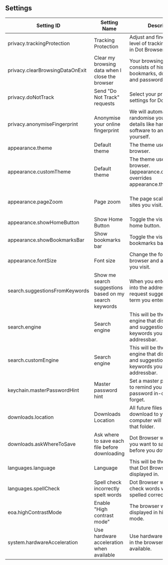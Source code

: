 ## Settings

| Setting ID                                | Setting Name                                           | Description                                                                                                     | Possible Values                                                              | Default Value            |
|-------------------------------------------|--------------------------------------------------------|-----------------------------------------------------------------------------------------------------------------|------------------------------------------------------------------------------|--------------------------|
| privacy.trackingProtection                | Tracking Protection                                    | Adjust and fine-tune your level of tracking protection in Dot Browser.                                          | "strict", "loose", "disabled"                                                | "strict"                 |
| privacy.clearBrowsingDataOnExit           | Clear my browsing data when I close the browser        | Your browsing data consists of history, bookmarks, downloads and passwords.                                     | boolean                                                                      | false                    |
| privacy.doNotTrack                        | Send "Do Not Track" requests                           | Select your privacy settings for Dot Browser.                                                                   | boolean                                                                      | true                     |
| privacy.anonymiseFingerprint              | Anonymise your online fingerprint                      | We will automatically randomise your session details like hardware and software to anonymise yourself.          | boolean                                                                      | true                     |
| appearance.theme                          | Default theme                                          | The theme used by the browser.                                                                                  | "light", "dark", "oled", "customTheme"                                       | "light"                  |
| appearance.customTheme                    | Default theme                                          | The theme used by the browser. (appearance.customTheme overrides appearance.theme if set)                       | Chrome Extension ID, "unset"                                                 | "unset"                  |
| appearance.pageZoom                       | Page zoom                                              | The page scale for the sites you visit.                                                                         | 25, 33, 50, 67, 75, 80, 90, 100, 110, 125, 150, 175, 200, 250, 300, 400, 500 | 100                      |
| appearance.showHomeButton                 | Show Home Button                                       | Toggle the visibility of the home button.                                                                       | boolean                                                                      | false                    |
| appearance.showBookmarksBar               | Show bookmarks bar                                     | Toggle the visibility of the bookmarks bar.                                                                     | boolean                                                                      | true                     |
| appearance.fontSize                       | Font size                                              | Change the font size of the browser and all the sites you visit.                                                | "vs", "s", "m", "l", "vl"                                                    | "m"                      |
| search.suggestionsFromKeywords            | Show me search suggestions based on my search keywords | When you enter a keyword into the addressbar, we will request suggestions for the term you entered.             | boolean                                                                      | true                     |
| search.engine                             | Search engine                                          | This will be the search engine that displays results and suggestions for keywords you type into the addressbar. | "duckduckgo", "bing", "yahoo", "google", "ecosia", "customEngine"            | "duckduckgo"             |
| search.customEngine                       | Search engine                                          | This will be the search engine that displays results and suggestions for keywords you type into the addressbar. | { searchURL: string }, "unset"                                               | "unset"                  |
| keychain.masterPasswordHint               | Master password hint                                   | Set a master password hint to remind you about your password in-case you forget.                                | string                                                                       | ""                       |
| downloads.location                        | Downloads Location                                     | All future files you download to your computer will appear in that folder.                                      | string, "defaultDownloadsFolder"                                             | "defaultDownloadsFolder" |
| downloads.askWhereToSave                  | Ask where to save each file before downloading         | Dot Browser will ask where you want to save each file before you download.                                      | boolean                                                                      | false                    |
| languages.language                        | Language                                               | This will be the language that Dot Browser is displayed in.                                                     | valid ISO language code                                                      | "en-US"                  |
| languages.spellCheck                      | Spell check incorrectly spelt words                    | Dot Browser will spell check words which aren't spelled correctly.                                              | boolean                                                                      | true                     |
| eoa.highContrastMode                      | Enable "High contrast mode"                            | The browser will be displayed in high contrast mode.                                                            | boolean                                                                      | false                    |
| system.hardwareAcceleration               | Use hardware acceleration when available               | Use hardware acceleration in the browser when available.                                                        | boolean                                                                      | true                     |
